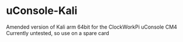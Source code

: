 # uConsole-Kali
Amended version of Kali arm 64bit for the ClockWorkPi uConsole CM4
Currently untested, so use on a spare card
